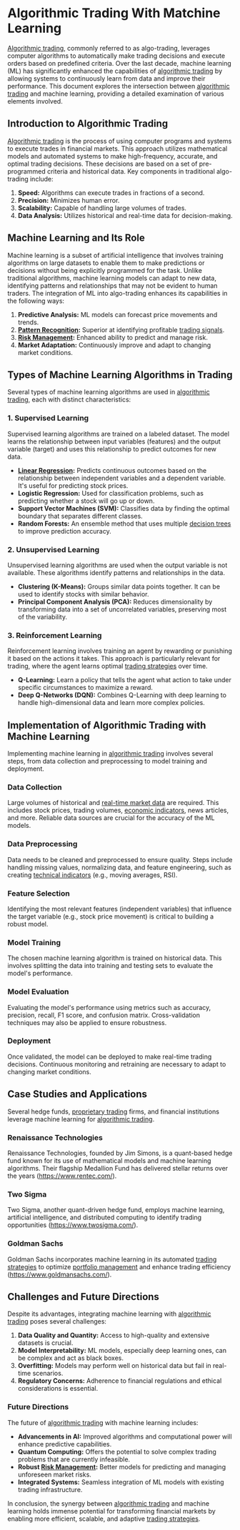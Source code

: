 # Algorithmic Trading With Matchine Learning

[Algorithmic trading](../a/algorithmic_trading.md), commonly referred to as algo-trading, leverages computer algorithms to automatically make trading decisions and execute orders based on predefined criteria. Over the last decade, machine learning (ML) has significantly enhanced the capabilities of [algorithmic trading](../a/algorithmic_trading.md) by allowing systems to continuously learn from data and improve their performance. This document explores the intersection between [algorithmic trading](../a/algorithmic_trading.md) and machine learning, providing a detailed examination of various elements involved.

## Introduction to Algorithmic Trading

[Algorithmic trading](../a/algorithmic_trading.md) is the process of using computer programs and systems to execute trades in financial markets. This approach utilizes mathematical models and automated systems to make high-frequency, accurate, and optimal trading decisions. These decisions are based on a set of pre-programmed criteria and historical data. Key components in traditional algo-trading include:

1. **Speed:** Algorithms can execute trades in fractions of a second.
2. **Precision:** Minimizes human error.
3. **Scalability:** Capable of handling large volumes of trades.
4. **Data Analysis:** Utilizes historical and real-time data for decision-making.

## Machine Learning and Its Role

Machine learning is a subset of artificial intelligence that involves training algorithms on large datasets to enable them to make predictions or decisions without being explicitly programmed for the task. Unlike traditional algorithms, machine learning models can adapt to new data, identifying patterns and relationships that may not be evident to human traders. The integration of ML into algo-trading enhances its capabilities in the following ways:

1. **Predictive Analysis:** ML models can forecast price movements and trends.
2. **[Pattern Recognition](../p/pattern_recognition.md):** Superior at identifying profitable [trading signals](../t/trading_signals.md).
3. **[Risk Management](../r/risk_management.md):** Enhanced ability to predict and manage risk.
4. **Market Adaptation:** Continuously improve and adapt to changing market conditions.

## Types of Machine Learning Algorithms in Trading

Several types of machine learning algorithms are used in [algorithmic trading](../a/algorithmic_trading.md), each with distinct characteristics:

### 1. Supervised Learning

Supervised learning algorithms are trained on a labeled dataset. The model learns the relationship between input variables (features) and the output variable (target) and uses this relationship to predict outcomes for new data.

- **[Linear Regression](../l/linear_regression.md):** Predicts continuous outcomes based on the relationship between independent variables and a dependent variable. It's useful for predicting stock prices.
- **Logistic Regression:** Used for classification problems, such as predicting whether a stock will go up or down.
- **Support Vector Machines (SVM):** Classifies data by finding the optimal boundary that separates different classes.
- **Random Forests:** An ensemble method that uses multiple [decision trees](../d/decision_trees.md) to improve prediction accuracy.

### 2. Unsupervised Learning

Unsupervised learning algorithms are used when the output variable is not available. These algorithms identify patterns and relationships in the data.

- **Clustering (K-Means):** Groups similar data points together. It can be used to identify stocks with similar behavior.
- **Principal Component Analysis (PCA):** Reduces dimensionality by transforming data into a set of uncorrelated variables, preserving most of the variability.

### 3. Reinforcement Learning

Reinforcement learning involves training an agent by rewarding or punishing it based on the actions it takes. This approach is particularly relevant for trading, where the agent learns optimal [trading strategies](../t/trading_strategies.md) over time.

- **Q-Learning:** Learn a policy that tells the agent what action to take under specific circumstances to maximize a reward.
- **Deep Q-Networks (DQN):** Combines Q-Learning with deep learning to handle high-dimensional data and learn more complex policies.

## Implementation of Algorithmic Trading with Machine Learning

Implementing machine learning in [algorithmic trading](../a/algorithmic_trading.md) involves several steps, from data collection and preprocessing to model training and deployment.

### Data Collection

Large volumes of historical and [real-time market data](../r/real-time_market_data.md) are required. This includes stock prices, trading volumes, [economic indicators](../e/economic_indicators.md), news articles, and more. Reliable data sources are crucial for the accuracy of the ML models.

### Data Preprocessing

Data needs to be cleaned and preprocessed to ensure quality. Steps include handling missing values, normalizing data, and feature engineering, such as creating [technical indicators](../t/technical_indicators.md) (e.g., moving averages, RSI).

### Feature Selection

Identifying the most relevant features (independent variables) that influence the target variable (e.g., stock price movement) is critical to building a robust model.

### Model Training

The chosen machine learning algorithm is trained on historical data. This involves splitting the data into training and testing sets to evaluate the model's performance.

### Model Evaluation

Evaluating the model's performance using metrics such as accuracy, precision, recall, F1 score, and confusion matrix. Cross-validation techniques may also be applied to ensure robustness.

### Deployment

Once validated, the model can be deployed to make real-time trading decisions. Continuous monitoring and retraining are necessary to adapt to changing market conditions.

## Case Studies and Applications

Several hedge funds, [proprietary trading](../p/proprietary_trading.md) firms, and financial institutions leverage machine learning for [algorithmic trading](../a/algorithmic_trading.md).

### Renaissance Technologies
Renaissance Technologies, founded by Jim Simons, is a quant-based hedge fund known for its use of mathematical models and machine learning algorithms. Their flagship Medallion Fund has delivered stellar returns over the years (https://www.rentec.com/).

### Two Sigma
Two Sigma, another quant-driven hedge fund, employs machine learning, artificial intelligence, and distributed computing to identify trading opportunities (https://www.twosigma.com/).

### Goldman Sachs
Goldman Sachs incorporates machine learning in its automated [trading strategies](../t/trading_strategies.md) to optimize [portfolio management](../p/portfolio_management.md) and enhance trading efficiency (https://www.goldmansachs.com/).

## Challenges and Future Directions

Despite its advantages, integrating machine learning with [algorithmic trading](../a/algorithmic_trading.md) poses several challenges:

1. **Data Quality and Quantity:** Access to high-quality and extensive datasets is crucial.
2. **Model Interpretability:** ML models, especially deep learning ones, can be complex and act as black boxes.
3. **Overfitting:** Models may perform well on historical data but fail in real-time scenarios.
4. **Regulatory Concerns:** Adherence to financial regulations and ethical considerations is essential.

### Future Directions

The future of [algorithmic trading](../a/algorithmic_trading.md) with machine learning includes:

- **Advancements in AI:** Improved algorithms and computational power will enhance predictive capabilities.
- **Quantum Computing:** Offers the potential to solve complex trading problems that are currently infeasible.
- **Robust [Risk Management](../r/risk_management.md):** Better models for predicting and managing unforeseen market risks.
- **Integrated Systems:** Seamless integration of ML models with existing trading infrastructure.

In conclusion, the synergy between [algorithmic trading](../a/algorithmic_trading.md) and machine learning holds immense potential for transforming financial markets by enabling more efficient, scalable, and adaptive [trading strategies](../t/trading_strategies.md).